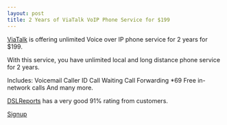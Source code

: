 ```yaml
--- 
layout: post
title: 2 Years of ViaTalk VoIP Phone Service for $199
---
```

[ViaTalk](http://www.myreferer.com/mydb/?M=viatalk&ID=jmazzi&L=2) is offering unlimited Voice over IP phone service for 2 years for $199.

With this service, you have unlimited local and long distance phone service for 2 years.

Includes:
 Voicemail
 Caller ID
 Call Waiting
 Call Forwarding
 \*69
 Free in-network calls
 And many more.

[DSLReports](http://www.dslreports.com/reviews/2557) has a very good 91% rating from customers.

[Signup](http://www.myreferer.com/mydb/?M=viatalk&ID=jmazzi&L=2)
